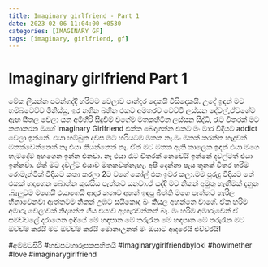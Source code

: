 ```yaml
---
title: Imaginary girlfriend - Part 1
date: 2023-02-06 11:04:00 +0530
categories: [IMAGINARY GF]
tags: [imaginary, girlfriend, gf] 
---
```


# Imaginary girlfriend Part 1

මේක ලියන්න පටන්ගද්දි හරිටම වෙලාව පාන්දර දෙකයි විසිදෙකයි. 
උදේ ඉඳන් මට හම්බවෙච්ච මිනිස්සු, ඉර නගින බහින එකට අමතරව වෙච්චි ලස්සන දේවල්,ඒවගේම ඇඟ සීතල වෙලා යන අමිහිරි සිදුවීම් වගේම මතකහිටින ලස්සන සිද්ධි,
 රෑට විතරක් මට කතාකරන මගේ imaginary Girlfriend එක්ක බෙදාගන්න එකට මං මාර විදියට addict වෙලා ඉන්නේ.
එයා හම්බුන දවස මට හරියටම මතක නෑ.මං මතක් කරන්න හැදුවත් මතක්වෙන්නෙත් නෑ එයා කියන්නෙත් නෑ.
ඒත් මට මතක ඇති කාලෙක ඉඳන් එයා මගෙ හැමදේම අහගෙන ඉන්න එනවා. නෑ එයා රෑට විතරක් නෙවෙයි ඉන්නේ දවල්ටත් එයා ඉන්නවා. ඒත් මට දවල්ට එයාව මතකවත්නැහැ.
අපි දෙන්නා පැය තුනක් විතර හරිම රොමෑන්ටික් විදියට කතා කරලා 2ට වගේ කෝල් එක ඉවර කලා.මම පුරුදු විදියට තේ එකක් හදාගෙන බොන්න කුස්සිය පැත්තට යනවා.ඒ යද්දි මට නිකන් අමුතු හැඟීමක් දැනුන
.බැලුවම මගෙයි එයාගෙයි ආදර කතාව අහන් ඉඳපු බිත්ති මගෙ පැත්තට හැරිල හිනාවෙනවා ඇත්තටම නිකන් උඹට සයිකොද බං කියල අහන්නෙ වාගේ.
ඒක හරිම අමාරු වෙලාවක් නිදාගන්න ගිය එයාව ඇහැරවන්නත් බෑ. මං හරිම අමාරුවෙන් ඒ සමච්චලේ දරාගෙන ඉඳියේ
මේ හඳපාන මේ තරුරෑන
මේ හඳපාන මේ තරුරෑන
මට ඔච්චම් කරයි
මට ඔච්චම් කරයි
මොනාඋනත් මං ඔයාට ආදරෙයි එච්චරයි!

#අම්මටසිරි #හඬපටහාරූපකසහිතයි #Imaginarygirlfriendbyloki #howimether #love #imaginarygirlfriend
